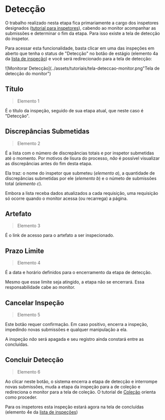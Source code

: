 # Detecção

O trabalho realizado nesta etapa fica primariamente a cargo dos inspetores designados ([tutorial para inspetores](criar_inspecao.md)), cabendo ao monitor acompanhar as submissões e determinar o fim da etapa. Para isso existe a tela de detecção do inspetor.

Para acessar esta funcionalidade, basta clicar em uma das inspeções em aberto que tenha o status de "Detecção" no botão de estágio (elemento 4a da [lista de inspeção](index.md#listagem-de-inspecoes)) e você será redirecionado para a tela de detecção:

![Monitorar Detecção](../assets/tutoriais/tela-deteccao-monitor.png"Tela de detecção do monitor")

## Título

> Elemento 1

É o título da inspeção, seguido de sua etapa atual, que neste caso é "Detecção".

## Discrepâncias Submetidas

> Elemento 2

É a lista com o número de discrepâncias totais e por inspetor submetidas até o momento. Por motivos de lisura do processo, _não_ é possível visualizar as discrepâncias antes do fim desta etapa.

Ela traz: o nome do inspetor que submeteu (_elemento a_), a quantidade de discrepâncias submetidas por ele (_elemento b_) e o númeto de submissões total (_elemento c_).

Embora a lista receba dados atualizados a cada requisição, uma requisição só ocorre quando o monitor acessa (ou recarrega) a página.

## Artefato

> Elemento 3

É o link de acesso para o artefato a ser inspecionado.

## Prazo Limite

> Elemento 4

É a data e horário definidos para o encerramento da etapa de detecção.

Mesmo que esse limite seja atingido, a etapa não se encerrará. Essa responsabilidade cabe ao monitor.

## Cancelar Inspeção

> Elemento 5

Este botão requer confirmação. Em caso positivo, encerra a inspeção, impedindo novas submissões e qualquer manipulação a ela.
<!-- Depois altere o nome (id) das inspeções canceladas para possibilitar o reuso -->

A inspeção _não_ será apagada e seu registro ainda constará entre as concluídas.

## Concluir Detecção

> Elemento 6

Ao clicar neste botão, o sistema encerra a etapa de detecção e interrompe novas submissões, muda a etapa da inspeção para a de coleção e redireciona o monitor para a tela de coleção. O tutorial de [Coleção](colecao_tutorial.md) orienta como proceder.

Para os inspetores esta inspeção estará agora na tela de concluídas (elemento 4e da [lista de inspeções](index.md#listagem-de-inspecoes))
